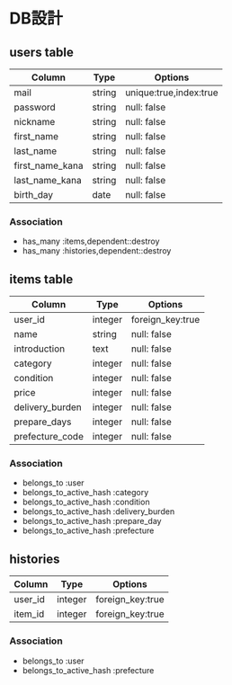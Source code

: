 # DB設計

## users table

|     Column      |  Type  |   Options             |
|-----------------|--------|-----------------------|
| mail            | string | unique:true,index:true|
| password        | string | null: false           |
| nickname        | string | null: false           |
| first_name      | string | null: false           |
| last_name       | string | null: false           |
| first_name_kana | string | null: false           |
| last_name_kana  | string | null: false           |
| birth_day       | date   | null: false           |

### Association

- has_many :items,dependent::destroy
- has_many :histories,dependent::destroy


## items table

|    Column        | Type      | Options                      |
|------------------|-----------|------------------------------|
| user_id          | integer   | foreign_key:true             |
| name             | string    | null: false                  |
| introduction     | text      | null: false                  |
| category         | integer   | null: false                  |
| condition        | integer   | null: false                  |
| price            | integer   | null: false                  |
| delivery_burden  | integer   | null: false                  |
| prepare_days     | integer   | null: false                  |
| prefecture_code  | integer   | null: false                  |



### Association

- belongs_to :user
- belongs_to_active_hash :category
- belongs_to_active_hash :condition
- belongs_to_active_hash :delivery_burden
- belongs_to_active_hash :prepare_day
- belongs_to_active_hash :prefecture

## histories

|    Column        | Type      | Options                      |
|------------------|-----------|------------------------------|
| user_id          | integer   | foreign_key:true             |
| item_id          | integer   | foreign_key:true             |


### Association

- belongs_to :user
- belongs_to_active_hash :prefecture
